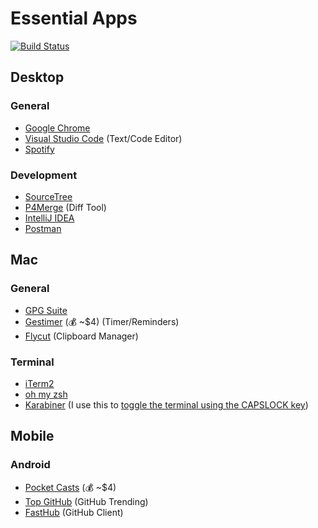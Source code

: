 # Essential Apps

[![Build Status](https://travis-ci.org/benbarth/essential-apps.svg?branch=master)](https://travis-ci.org/benbarth/essential-apps)


##  Desktop

### General
* [Google Chrome](https://www.google.com/chrome/)
* [Visual Studio Code](https://code.visualstudio.com/) (Text/Code Editor)
* [Spotify](https://www.spotify.com/ca-en/download/other/)

### Development
* [SourceTree](https://www.sourcetreeapp.com/)
* [P4Merge](https://www.perforce.com/products/helix-core-apps/merge-diff-tool-p4merge) (Diff Tool)
* [IntelliJ IDEA](https://www.jetbrains.com/idea/)
* [Postman](https://www.getpostman.com/)


##  Mac

### General
* [GPG Suite](https://gpgtools.org/)
* [Gestimer](http://maddin.io/gestimer/) (💰 ~$4) (Timer/Reminders)
* [Flycut](https://github.com/TermiT/Flycut) (Clipboard Manager)

### Terminal
* [iTerm2](https://www.iterm2.com/)
* [oh my zsh](https://ohmyz.sh/)
* [Karabiner](https://github.com/tekezo/Karabiner) (I use this to [toggle the terminal using the CAPSLOCK key](terminal.md))


##  Mobile

### Android
* [Pocket Casts](http://pocketcasts.com/) (💰 ~$4)
* [Top GitHub](https://github.com/mmazzarolo/top-github) (GitHub Trending)
* [FastHub](https://github.com/k0shk0sh/FastHub) (GitHub Client)
